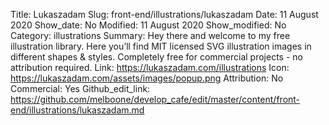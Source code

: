 Title: Lukaszadam
Slug: front-end/illustrations/lukaszadam
Date: 11 August 2020
Show_date: No
Modified: 11 August 2020
Show_modified: No
Category: illustrations
Summary: Hey there and welcome to my free illustration library. Here you’ll find MIT licensed SVG illustration images in different shapes & styles. Completely free for commercial projects - no attribution required.
Link: https://lukaszadam.com/illustrations
Icon: https://lukaszadam.com/assets/images/popup.png
Attribution: No
Commercial: Yes
Github_edit_link: https://github.com/melboone/develop_cafe/edit/master/content/front-end/illustrations/lukaszadam.md